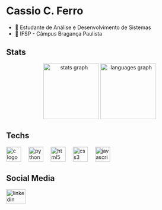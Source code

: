# Cassio C. Ferro

- 📘 Estudante de Análise e Desenvolvimento de Sistemas
- 🚩 IFSP - Câmpus Bragança Paulista

<h2 align = "left">Stats</h2>
<div align="center">
  <img src="https://github-readme-stats.vercel.app/api?username=CassioCFerro&hide_title=false&hide_rank=false&show_icons=true&include_all_commits=true&count_private=true&disable_animations=false&theme=dracula&locale=en&hide_border=false&order=1" height="150" alt="stats graph"  />
  <img src="https://github-readme-stats.vercel.app/api/top-langs?username=CassioCFerro&locale=en&hide_title=false&layout=compact&card_width=150&langs_count=5&theme=dracula&hide_border=false&order=2" height="150" alt="languages graph"  />
</div>

###
<h2 align = "left">Techs</h2>
<div align="left">
  <img src="https://skillicons.dev/icons?i=c" height="40" alt="c logo"  />
  <img width="12" />
  <img src="https://skillicons.dev/icons?i=py" height="40" alt="python logo"  />
  <img width="12" />
  <img src="https://skillicons.dev/icons?i=html" height="40" alt="html5 logo"  />
  <img width="12" />
  <img src="https://skillicons.dev/icons?i=css" height="40" alt="css3 logo"  />
  <img width="12" />
  <img src="https://skillicons.dev/icons?i=js" height="40" alt="javascript logo"  />
  <img witdh="12" />
</div>

###

<h2 align="left">Social Media</h2>
<div align="left">
  <a href="https://www.linkedin.com/in/cassio-cavallaro-ferro/" target="_blank">
    <img src="https://raw.githubusercontent.com/maurodesouza/profile-readme-generator/master/src/assets/icons/social/linkedin/default.svg" width="52" height="40" alt="linkedin logo"  />
  </a>
</div>

###
